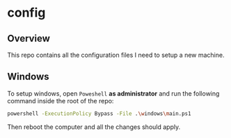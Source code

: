 # config

## Overview

This repo contains all the configuration files I need to setup a new machine.

## Windows

To setup windows, open `Poweshell` **as administrator** and run the following command inside the root of the repo:

```sh
powershell -ExecutionPolicy Bypass -File .\windows\main.ps1
```

Then reboot the computer and all the changes should apply.